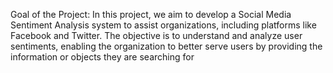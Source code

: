 Goal of the Project:
In this project, we aim to develop a Social Media Sentiment Analysis system to assist organizations, including platforms like Facebook and Twitter. The objective is to understand and analyze user sentiments, enabling the organization to better serve users by providing the information or objects they are searching for
